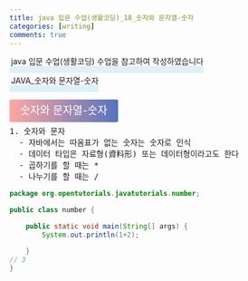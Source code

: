 ```yaml
---
title: java 입문 수업(생활코딩)_18_숫자와 문자열-숫자
categories: [writing] 
comments: true
---
```

<p><span style="border-bottom: 12px solid #dcf1fb; padding: 0 0 0 0.2em;">java 입문 수업(생활코딩) 수업을 참고하여 작성하였습니다</span></p>
<p><span style="border-bottom: 12px solid #dcf1fb; padding: 0 0 0 0.2em;">JAVA_숫자와 문자열-숫자</span></p>

<html lang="en">
<head>
    <meta charset="UTF-8">
    <title>정의</title>
</head>
<body>

<pre>
</pre>

<p><span style="background: linear-gradient(to right, #ffa7a3, #5673bd); padding: 0.43em 1em; font-size: 19px; border-radius: 3px; color: #ffffff;">숫자와 문자열-숫자</span></p>

<pre>
1. 숫자와 문자
  - 자바에서는 따옴표가 없는 숫자는 숫자로 인식
  - 데이터 타입은 자료형(資料形) 또는 데이터형이라고도 한다
  - 곱하기를 할 때는 *
  - 나누기를 할 때는 /
</pre>
</body>
</html>


```java
package org.opentutorials.javatutorials.number;

public class number {

	public static void main(String[] args) {
		System.out.println(1+2);

	}
// 3
}
```